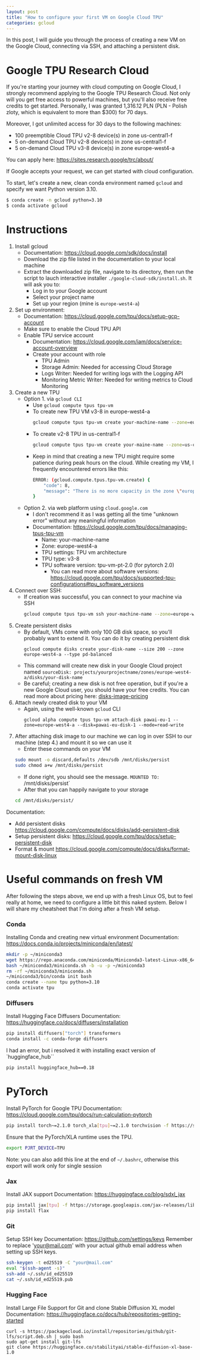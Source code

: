 ```yaml
---
layout: post
title: "How to configure your first VM on Google Cloud TPU"
categories: gcloud
---
```


In this post, I will guide you through the process of creating a new VM on the Google Cloud, connecting via SSH, and attaching a persistent disk.

# Google TPU Research Cloud

If you're starting your journey with cloud computing on Google Cloud, I strongly recommend applying to the Google TPU Research Cloud. Not only will you get free access to powerful machines, but you'll also receive free credits to get started. Personally, I was granted 1,316.12 PLN (PLN - Polish zloty, which is equivalent to more than $300) for 70 days.

Moreover, I got unlimited access for 30 days to the following machines:
- 100 preemptible Cloud TPU v2-8 device(s) in zone us-central1-f
- 5 on-demand Cloud TPU v2-8 device(s) in zone us-central1-f
- 5 on-demand Cloud TPU v3-8 device(s) in zone europe-west4-a

You can apply here: https://sites.research.google/trc/about/

If Google accepts your request, we can get started with cloud configuration.

To start, let's create a new, clean conda environment named `gcloud` and specify we want Python version 3.10.
```bash
$ conda create -n gcloud python=3.10
$ conda activate gcloud
```

# Instructions

1. Install gcloud
    - Documentation: https://cloud.google.com/sdk/docs/install
	- Download the zip file listed in the documentation to your local machine
	- Extract the downloaded zip file, navigate to its directory, then run the script to lauch interactive installer `./google-cloud-sdk/install.sh`. It will ask you to: 
	    - Log in to your Google account
	    - Select your project name
	    - Set up your region (mine is `europe-west4-a`)
2. Set up environment:
    - Documentation: https://cloud.google.com/tpu/docs/setup-gcp-account
	- Make sure to enable the Cloud TPU API
	- Enable TPU service account
		- Documentation: https://cloud.google.com/iam/docs/service-account-overview
		- Create your account with role
			- TPU Admin
			- Storage Admin: Needed for accessing Cloud Storage
			- Logs Writer: Needed for writing logs with the Logging API
			- Monitoring Metric Writer: Needed for writing metrics to Cloud Monitoring
3. Create a new TPU
	- Option 1. via `gcloud CLI`
        - Use `gcloud compute tpus tpu-vm`
        - To create new TPU VM v3-8 in europe-west4-a
            ```bash
            gcloud compute tpus tpu-vm create your-machine-name --zone=europe-west4-a --accelerator-type=v3-8 --version=tpu-vm-pt-2.0
            ```
        - To create v2-8 TPU in us-central1-f
            ```bash
            gcloud compute tpus tpu-vm create your-maine-name --zone=us-central1-f --accelerator-type=v2-8 --version=tpu-vm-pt-2.0
            ```
        - Keep in mind that creating a new TPU might require some patience during peak hours on the cloud. While creating my VM, I frequently encountered errors like this:
            ```bash
            ERROR: (gcloud.compute.tpus.tpu-vm.create) {
                "code": 8,
                "message": "There is no more capacity in the zone \"europe-west4-a\"; you can try in another zone where Cloud TPU Nodes are offered (see https://cloud.google.com/tpu/docs/regions) [EID: 0x1a50fbb229537bb]"
            }
            ```
    - Option 2. via web platform using `cloud.google.com`
        - I don't recommend it as I was getting all the time  "unknown error" without any meaningful information
	    - Documentation: https://cloud.google.com/tpu/docs/managing-tpus-tpu-vm 
            - Name: your-machine-name
            - Zone: europe-west4-a
            - TPU settings: TPU vm architecture
            - TPU type: v3-8
            - TPU software version: tpu-vm-pt-2.0 (for pytorch 2.0)
	            - You can read more about software versions: https://cloud.google.com/tpu/docs/supported-tpu-configurations#tpu_software_versions
4. Connect over SSH: 
    - If creation was successful, you can connect to your machine via SSH
        ```bash
        gcloud compute tpus tpu-vm ssh your-machine-name --zone=europe-west4-a
        ```
5. Create persistent disks
    - By default, VMs come with only 100 GB disk space, so you'll probably want to extend it. You can do it by creating persistent disk
        ```
        gcloud compute disks create your-disk-name --size 200 --zone europe-west4-a --type pd-balanced
        ```
    - This command will create new disk in your Google Cloud project named `sourceDisk: projects/yourprojectname/zones/europe-west4-a/disks/your-disk-name`
    - Be careful; creating a new disk is not free operation, but if you're a new Google Cloud user, you should have your free credits. You can read more about pricing here: [disks-image-pricing](https://cloud.google.com/compute/disks-image-pricing)
6. Attach newly created disk to your VM
    - Again, using the well-known `gcloud` CLI
        ```
        gcloud alpha compute tpus tpu-vm attach-disk pawai-eu-1 --zone=europe-west4-a --disk=pawai-eu-disk-1 --mode=read-write
        ```
7. After attaching disk image to our machine we can log in over SSH to our machine (step 4.) and mount it so we can use it
    - Enter these commands on your VM
    ```bash
    sudo mount -o discard,defaults /dev/sdb /mnt/disks/persist
    sudo chmod a+w /mnt/disks/persist
    ```
    - If done right, you should see the message. `MOUNTED TO: `/mnt/disks/persist`
    - After that you can happily navigate to your storage
    ```bash
    cd /mnt/disks/persist/
    ```

Documentation: 
- Add persistent disks https://cloud.google.com/compute/docs/disks/add-persistent-disk
- Setup persistent disks: https://cloud.google.com/tpu/docs/setup-persistent-disk
- Format & mount https://cloud.google.com/compute/docs/disks/format-mount-disk-linux

# Useful commands on fresh VM
After following the steps above, we end up with a fresh Linux OS, but to feel really at home, we need to configure a little bit this naked system. Below I will share my cheatsheet that I'm doing after a fresh VM setup.

### Conda
Installing Conda and creating new virtual environment
Documentation: https://docs.conda.io/projects/miniconda/en/latest/
```bash
mkdir -p ~/miniconda3
wget https://repo.anaconda.com/miniconda/Miniconda3-latest-Linux-x86_64.sh -O ~/miniconda3/miniconda.sh
bash ~/miniconda3/miniconda.sh -b -u -p ~/miniconda3
rm -rf ~/miniconda3/miniconda.sh
~/miniconda3/bin/conda init bash
conda create --name tpu python=3.10
conda activate tpu
```

### Diffusers
Install Hugging Face Diffusers
Documentation: https://huggingface.co/docs/diffusers/installation
```bash
pip install diffusers["torch"] transformers
conda install -c conda-forge diffusers
```
I had an error, but i resolved it with installing exact version of `huggingface_hub``
```bash
pip install huggingface_hub==0.18
```

# PyTorch
Install PyTorch for Google TPU
Documentation: https://cloud.google.com/tpu/docs/run-calculation-pytorch
```bash
pip install torch~=2.1.0 torch_xla[tpu]~=2.1.0 torchvision -f https://storage.googleapis.com/libtpu-releases/index.html
```
Ensure that the PyTorch/XLA runtime uses the TPU.
```bash 
export PJRT_DEVICE=TPU
```
Note: you can also add this line at the end of `~/.bashrc`, otherwise this export will work only for single session

### Jax
Install JAX support
Documentation: https://huggingface.co/blog/sdxl_jax
```bash
pip install jax[tpu] -f https://storage.googleapis.com/jax-releases/libtpu_releases.html
pip install flax
```

### Git
Setup SSH key
Documentation: https://github.com/settings/keys
Remember to replace 'your@mail.com' with your actual github email address when setting up SSH keys.
```bash
ssh-keygen -t ed25519 -C "your@mail.com"
eval "$(ssh-agent -s)"
ssh-add ~/.ssh/id_ed25519
cat ~/.ssh/id_ed25519.pub
```

### Hugging Face
Install Large File Support for Git and clone Stable Diffusion XL model 
Documentation: https://huggingface.co/docs/hub/repositories-getting-started
```
curl -s https://packagecloud.io/install/repositories/github/git-lfs/script.deb.sh | sudo bash
sudo apt-get install git-lfs
git clone https://huggingface.co/stabilityai/stable-diffusion-xl-base-1.0
```